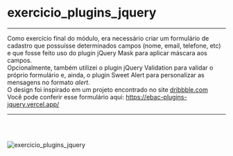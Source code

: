 # exercicio_plugins_jquery

***

 Como exercício final do módulo, era necessário criar um formulário de cadastro que possuísse determinados campos (nome, email, telefone, etc) e que fosse feito uso do plugin jQuery Mask para aplicar máscara aos campos. <br>
 Opcionalmente, também utilizei o plugin jQuery Validation para validar o próprio formulário e, ainda, o plugin Sweet Alert para personalizar as mensagens no formato <i>alert</i>. <br>
 O design foi inspirado em um projeto encontrado no site [dribbble.com](https://dribbble.com/shots/19909455-Members-Contact-Page) <br>
 Você pode conferir esse formulário aqui: https://ebac-plugins-jquery.vercel.app/

 
***
 
 <br><br>
 
![exercicio_plugins_jquery](https://user-images.githubusercontent.com/87523872/215883139-bf7bdfc2-41cb-4433-8d03-91b9c92f8352.png)

 <br><br>
